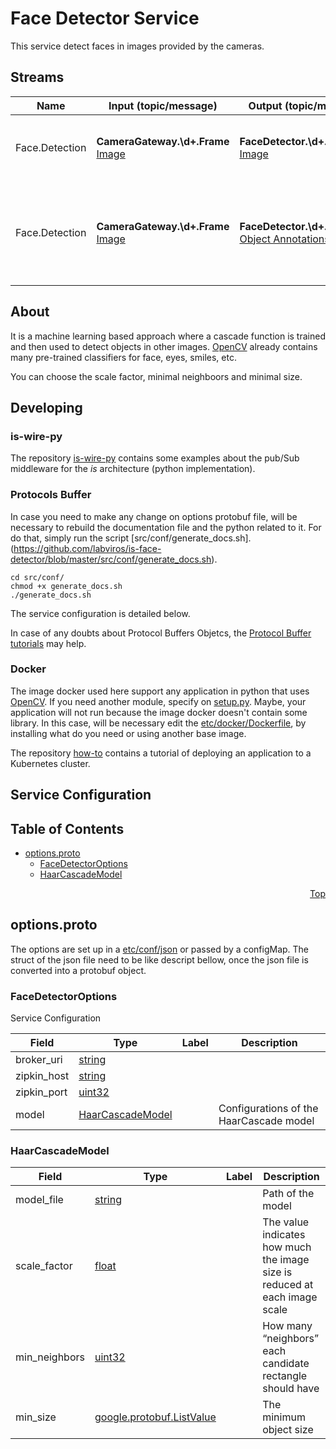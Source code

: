 
# Face Detector Service

This service detect faces in images provided by the cameras.

## Streams

| Name | Input (topic/message) | Output (topic/message) | Description
| --- |--- | --- | --- |
|Face.Detection | **CameraGateway.\d+.Frame** [Image](https://github.com/labviros/is-msgs/blob/modern-cmake/docs/README.md#is.vision.Image) | **FaceDetector.\d+.Rendered** [Image](https://github.com/labviros/is-msgs/blob/modern-cmake/docs/README.md#is.vision.Image)|After detection, faces are drew on input image and published for visualization.
|Face.Detection| **CameraGateway.\d+.Frame** [Image](https://github.com/labviros/is-msgs/blob/modern-cmake/docs/README.md#is.vision.Image) | **FaceDetector.\d+.Detection** [Object Annotations](https://github.com/labviros/is-msgs/blob/modern-cmake/docs/README.md#is.vision.ObjectAnnotations) | Detect face on images published by cameras and publishes an ObjectAnnotations message containing all the face detected

## About
It is a machine learning based approach where a cascade function is trained and then used to detect objects in other images. [OpenCV](https://docs.opencv.org/3.4.1/d7/d8b/tutorial_py_face_detection.html) already contains many pre-trained classifiers for face, eyes, smiles, etc. 

You can choose the scale factor, minimal neighboors and minimal size.
## Developing

### is-wire-py

The repository [is-wire-py](https://github.com/labviros/is-wire-py) contains some examples about the pub/Sub middleware for the *is* architecture (python implementation).


### Protocols Buffer 
In case you need to make any change on options protobuf file, will be necessary to rebuild the documentation file and the python related to it. For do that, simply run the script [src/conf/generate_docs.sh].(https://github.com/labviros/is-face-detector/blob/master/src/conf/generate_docs.sh).
```shell
cd src/conf/
chmod +x generate_docs.sh
./generate_docs.sh
``` 
The service configuration is detailed below.

In case of any doubts about Protocol Buffers Objetcs, the [Protocol Buffer tutorials](https://developers.google.com/protocol-buffers/docs/pythontutorial) may help.
### Docker
The image docker used here support any application in python that uses [OpenCV](https://docs.opencv.org/3.4.1/d7/d8b/tutorial_py_face_detection.html). If you need another module, specify on [setup.py](https://github.com/labviros/is-face-detector/blob/master/setup.py). Maybe, your application will not run because the image docker doesn't contain some library. In this case, will be necessary edit the [etc/docker/Dockerfile](https://github.com/labviros/is-face-detector/blob/master/etc/docker/Dockerfile), by installing what do you need or using another base image. 

The repository [how-to](https://github.com/labviros/how-to/tree/master/deploy_an_app_to_k8s) contains a tutorial of deploying an application to a Kubernetes cluster. 

## Service Configuration

 <a name="top"/>

## Table of Contents

- [options.proto](#options.proto)
    - [FaceDetectorOptions](#.FaceDetectorOptions)
    - [HaarCascadeModel](#.HaarCascadeModel)
  
  
  
  




<a name="options.proto"/>
<p align="right"><a href="#top">Top</a></p>

## options.proto


The options are set up in a [etc/conf/json](https://github.com/labviros/is-face-detector/blob/master/etc/conf/options.json) or passed by a configMap. The struct of the json file need to be like descript bellow, once the json file is converted into a protobuf object.


<a name=".FaceDetectorOptions"/>

### FaceDetectorOptions
Service Configuration


| Field | Type | Label | Description |
| ----- | ---- | ----- | ----------- |
| broker_uri | [string](#string) |  |  |
| zipkin_host | [string](#string) |  |  |
| zipkin_port | [uint32](#uint32) |  |  |
| model | [HaarCascadeModel](#HaarCascadeModel) |  | Configurations of the HaarCascade model |






<a name=".HaarCascadeModel"/>

### HaarCascadeModel



| Field | Type | Label | Description |
| ----- | ---- | ----- | ----------- |
| model_file | [string](#string) |  | Path of the model |
| scale_factor | [float](#float) |  | The value indicates how much the image size is reduced at each image scale |
| min_neighbors | [uint32](#uint32) |  | How many “neighbors” each candidate rectangle should have |
| min_size | [google.protobuf.ListValue](#google.protobuf.ListValue) |  | The minimum object size |





 

 

 

 



